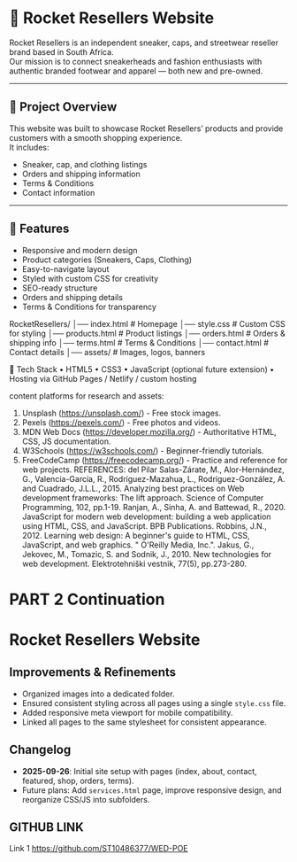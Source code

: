 # 🚀 Rocket Resellers Website

Rocket Resellers is an independent sneaker, caps, and streetwear reseller brand based in South Africa.  
Our mission is to connect sneakerheads and fashion enthusiasts with authentic branded footwear and apparel — both new and pre-owned.

---

## 📌 Project Overview
This website was built to showcase Rocket Resellers’ products and provide customers with a smooth shopping experience.  
It includes:
- Sneaker, cap, and clothing listings
- Orders and shipping information
- Terms & Conditions
- Contact information

---

## 🎯 Features
- Responsive and modern design
- Product categories (Sneakers, Caps, Clothing)
- Easy-to-navigate layout
- Styled with custom CSS for creativity
- SEO-ready structure
- Orders and shipping details
- Terms & Conditions for transparency

RocketResellers/
│── index.html        # Homepage
│── style.css         # Custom CSS for styling
│── products.html     # Product listings
│── orders.html       # Orders & shipping info
│── terms.html        # Terms & Conditions
│── contact.html      # Contact details
│── assets/           # Images, logos, banners

🔑 Tech Stack
	•	HTML5
	•	CSS3
	•	JavaScript (optional future extension)
	•	Hosting via GitHub Pages / Netlify / custom hosting

content platforms for research and assets:
1. Unsplash (https://unsplash.com/) - Free stock images.
2. Pexels (https://pexels.com/) - Free photos and videos.
3. MDN Web Docs (https://developer.mozilla.org/) - Authoritative HTML, CSS, JS documentation.
4. W3Schools (https://w3schools.com/) - Beginner-friendly tutorials.
5. FreeCodeCamp (https://freecodecamp.org/) - Practice and reference for web projects.
REFERENCES:
del Pilar Salas-Zárate, M., Alor-Hernández, G., Valencia-García, R., Rodríguez-Mazahua, L., Rodríguez-González, A. and Cuadrado, J.L.L., 2015. Analyzing best practices on Web development frameworks: The lift approach. Science of Computer Programming, 102, pp.1-19.
Ranjan, A., Sinha, A. and Battewad, R., 2020. JavaScript for modern web development: building a web application using HTML, CSS, and JavaScript. BPB Publications.
Robbins, J.N., 2012. Learning web design: A beginner's guide to HTML, CSS, JavaScript, and web graphics. " O'Reilly Media, Inc.".
Jakus, G., Jekovec, M., Tomazic, S. and Sodnik, J., 2010. New technologies for web development. Elektrotehniški vestnik, 77(5), pp.273-280.

   
# PART 2 Continuation
# Rocket Resellers Website

## Improvements & Refinements
- Organized images into a dedicated folder.
- Ensured consistent styling across all pages using a single `style.css` file.
- Added responsive meta viewport for mobile compatibility.
- Linked all pages to the same stylesheet for consistent appearance.

## Changelog
- **2025-09-26**: Initial site setup with pages (index, about, contact, featured, shop, orders, terms).
- Future plans: Add `services.html` page, improve responsive design, and reorganize CSS/JS into subfolders.
## GITHUB LINK
Link 1 https://github.com/ST10486377/WED-POE 



